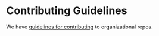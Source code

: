 # Contributing Guidelines

We have [guidelines for contributing](https://github.com/edgi-govdata-archiving/overview/blob/master/CONTRIBUTING.md) to organizational repos.
